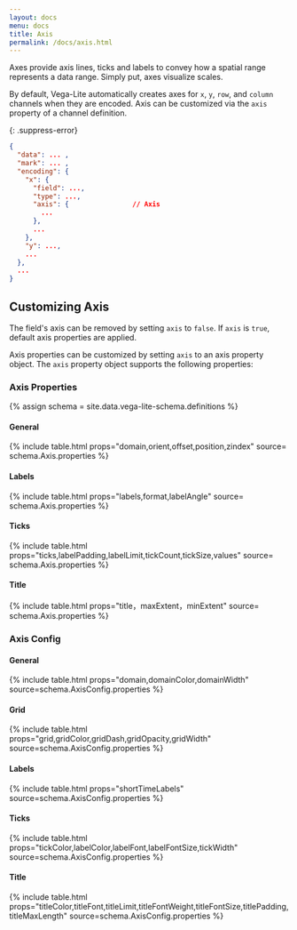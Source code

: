 ```yaml
---
layout: docs
menu: docs
title: Axis
permalink: /docs/axis.html
---
```


Axes provide axis lines, ticks and labels to convey how a spatial range represents a data range. Simply put, axes visualize scales.

By default, Vega-Lite automatically creates axes for `x`, `y`, `row`, and `column` channels when they are encoded. Axis can be customized via the `axis` property of a channel definition.

{: .suppress-error}
```json
{
  "data": ... ,
  "mark": ... ,
  "encoding": {
    "x": {
      "field": ...,
      "type": ...,
      "axis": {                // Axis
        ...
      },
      ...
    },
    "y": ...,
    ...
  },
  ...
}
```

## Customizing Axis

The field's axis can be removed by setting `axis` to `false`. If `axis` is `true`, default axis properties are applied.

Axis properties can be customized by setting `axis` to an axis property object. The `axis` property object supports the following properties:

<!--TODO: add default behavior for each property -->

### Axis Properties
{% assign schema = site.data.vega-lite-schema.definitions %}

#### General

{% include table.html props="domain,orient,offset,position,zindex" source= schema.Axis.properties %}

#### Labels

{% include table.html props="labels,format,labelAngle" source= schema.Axis.properties %}

#### Ticks

{% include table.html props="ticks,labelPadding,labelLimit,tickCount,tickSize,values" source= schema.Axis.properties %}

#### Title

{% include table.html props="title，maxExtent，minExtent" source= schema.Axis.properties %}


### Axis Config

#### General

{% include table.html props="domain,domainColor,domainWidth" source=schema.AxisConfig.properties %}

#### Grid

{% include table.html props="grid,gridColor,gridDash,gridOpacity,gridWidth" source=schema.AxisConfig.properties %}

#### Labels

{% include table.html props="shortTimeLabels" source=schema.AxisConfig.properties %}

#### Ticks

{% include table.html props="tickColor,labelColor,labelFont,labelFontSize,tickWidth" source=schema.AxisConfig.properties %}

#### Title

{% include table.html props="titleColor,titleFont,titleLimit,titleFontWeight,titleFontSize,titlePadding,titleMaxLength" source=schema.AxisConfig.properties %}
